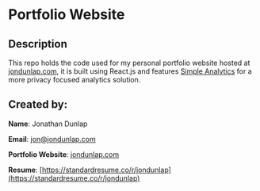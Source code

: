 # Portfolio Website

## Description

<!-- update description with more information -->

This repo holds the code used for my personal portfolio website hosted at [jondunlap.com](https://jondunlap.com), it is built using React.js and features [Simple Analytics](https://simpleanalytics.com/?from=/websites) for a more privacy focused analytics solution.

<!-- ## Notes -->

<!-- Helpful information for anyone looking at this project -->

## Created by:

<!-- contact information -->

**Name**: Jonathan Dunlap

**Email**: [jon@jondunlap.com](mailto:jon@jondunlap.com)

**Portfolio Website**: [jondunlap.com](https://jondunlap.com)

**Resume**: [https://standardresume.co/r/jondunlap](https://standardresume.co/r/jondunlap)

<!-- ## Setup -->

<!-- setup instructions -->

<!-- ## Instructions/Running the application -->

<!-- instructions for starting application -->

<!-- ## Components -->

<!-- information about the components -->
